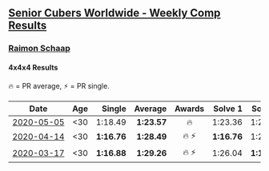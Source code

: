<style>table {white-space: nowrap;}</style>

## [Senior Cubers Worldwide - Weekly Comp Results](/scw-comp/results/)
### [Raimon Schaap](README.md)
#### 4x4x4 Results

🔥 = PR average, ⚡ = PR single.

| Date | Age | Single | Average | Awards | Solve 1 | Solve 2 | Solve 3 | Solve 4 | Solve 5 | Video |
| :--: | :--: | --: | --: | :--: | --: | --: | --: | --: | --: | :-- |
| [2020-05-05](../../results/444/2020-05-05.md) | <30 | 1:18.49 | **1:23.57** | 🔥 | 1:23.36 | 1:22.08 | 1:25.27 | 1:18.49 | 1:55.66 | [Link](https://www.facebook.com/events/557526585195168/permalink/557561768524983/) |
| [2020-04-14](../../results/444/2020-04-14.md) | <30 | **1:16.76** | **1:28.49** | 🔥 ⚡ | **1:16.76** | 1:26.04 | 1:28.26 | 1:31.16 | 1:36.31 | [Link](https://www.facebook.com/events/1400953806773430/permalink/1405207589681385/) |
| [2020-03-17](../../results/444/2020-03-17.md) | <30 | **1:16.88** | **1:29.26** | 🔥 ⚡ | 1:26.04 | **1:16.88** | 1:24.26 | 1:37.49 | 1:41.19 | [Link](https://www.facebook.com/events/211732526904866/permalink/214079323336853/) |


<!-- Global site tag (gtag.js) - Google Analytics -->
<script async src="https://www.googletagmanager.com/gtag/js?id=UA-86348435-3"></script>
<script>window.dataLayer = window.dataLayer || []; function gtag() {dataLayer.push(arguments);} gtag('js', new Date()); gtag('config', 'UA-86348435-3');</script>
